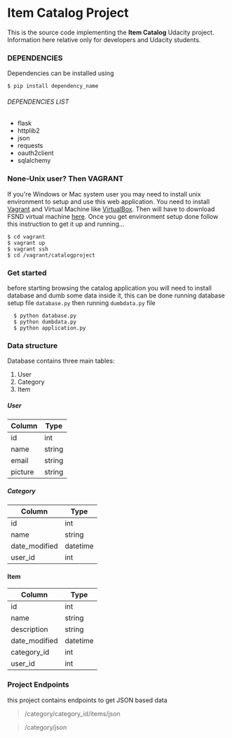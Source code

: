 # Item Catalog Project

This is the source code implementing the **Item Catalog** Udacity project. Information here relative only for developers and Udacity students.

### DEPENDENCIES

Dependencies can be installed using

    $ pip install dependency_name

###### DEPENDENCIES LIST

-   flask
-   httplib2
-   json
-   requests
-   oauth2client
-   sqlalchemy

### None-Unix user? Then VAGRANT

If you're Windows or Mac system user you may need to install unix environment to setup and use this web application.
You need to install [Vagrant](https://www.vagrantup.com/downloads.html)  and Virtual Machine like [VirtualBox](https://www.virtualbox.org/wiki/Downloads).
Then will have to download FSND virtual machine [here](https://github.com/udacity/fullstack-nanodegree-vm).
Once you get environment setup done follow this instruction to get it up and running...

    $ cd vagrant
    $ vagrant up
    $ vagrant ssh
    $ cd /vagrant/catalogproject

### Get started

before starting browsing the catalog application you will need to install database and dumb some data inside it, this can be done running database setup file `database.py` then running `dumbdata.py` file

      $ python database.py
      $ python dumbdata.py
      $ python application.py

### Data structure

Database contains three main tables:

1.  User
2.  Category
3.  Item

##### User

| Column  | Type   |
| ------- | ------ |
| id      | int    |
| name    | string |
| email   | string |
| picture | string |

##### Category

| Column        | Type     |
| ------------- | -------- |
| id            | int      |
| name          | string   |
| date_modified | datetime |
| user_id       | int      |

#### Item

| Column        | Type     |
| ------------- | -------- |
| id            | int      |
| name          | string   |
| description   | string   |
| date_modified | datetime |
| category_id   | int      |
| user_id       | int      |

### Project Endpoints

this project contains endpoints to get JSON based data

> /category/category_id/items/json

> /category/json
